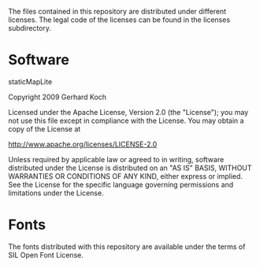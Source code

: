 The files contained in this repository are distributed under different licenses.
The legal code of the licenses can be found in the licenses subdirectory.

# Software 

staticMapLite

Copyright 2009 Gerhard Koch

Licensed under the Apache License, Version 2.0 (the "License");
you may not use this file except in compliance with the License.
You may obtain a copy of the License at

http://www.apache.org/licenses/LICENSE-2.0

Unless required by applicable law or agreed to in writing, software
distributed under the License is distributed on an "AS IS" BASIS,
WITHOUT WARRANTIES OR CONDITIONS OF ANY KIND, either express or implied.
See the License for the specific language governing permissions and
limitations under the License.

# Fonts

The fonts distributed with this repository are available under the terms of SIL
Open Font License.
